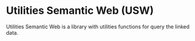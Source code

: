 # Utilities Semantic Web (USW)
Utilities Semantic Web is a library with utilities functions for query the linked data. 
